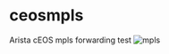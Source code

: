 # ceosmpls
Arista cEOS mpls forwarding test
![mpls](https://user-images.githubusercontent.com/101124549/159444612-76f738de-f1e3-4e82-a45d-eb04d6898d58.png)
